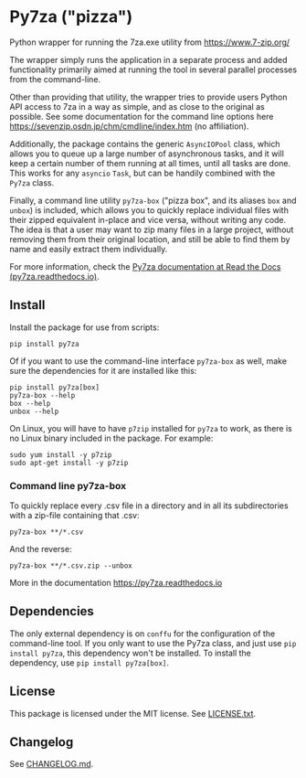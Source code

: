 # Py7za ("pizza")

Python wrapper for running the 7za.exe utility from https://www.7-zip.org/

The wrapper simply runs the application in a separate process and added functionality primarily aimed at running the tool in several parallel processes from the command-line.

Other than providing that utility, the wrapper tries to provide users Python API access to 7za in a way as simple, and as close to the original as possible. See some documentation for the command line options here https://sevenzip.osdn.jp/chm/cmdline/index.htm (no affiliation).

Additionally, the package contains the generic `AsyncIOPool` class, which allows you to queue up a large number of asynchronous tasks, and it will keep a certain number of them running at all times, until all tasks are done. This works for any `asyncio` `Task`, but can be handily combined with the `Py7za` class.

Finally, a command line utility `py7za-box` ("pizza box", and its aliases `box` and `unbox`) is included, which allows you to quickly replace individual files with their zipped equivalent in-place and vice versa, without writing any code. The idea is that a user may want to zip many files in a large project, without removing them from their original location, and still be able to find them by name and easily extract them individually.

For more information, check the [Py7za documentation at Read the Docs (py7za.readthedocs.io)](https://py7za.readthedocs.io).

## Install

Install the package for use from scripts:
```commandline
pip install py7za
```

Of if you want to use the command-line interface `py7za-box` as well, make sure the dependencies for it are installed like this: 
```commandline
pip install py7za[box]
py7za-box --help
box --help
unbox --help
```

On Linux, you will have to have `p7zip` installed for `py7za` to work, as there is no Linux binary included in the package. For example:
```commandline
sudo yum install -y p7zip
sudo apt-get install -y p7zip
```

### Command line py7za-box

To quickly replace every .csv file in a directory and in all its subdirectories with a zip-file containing that .csv:
```commandline
py7za-box **/*.csv
```

And the reverse:
```commandline
py7za-box **/*.csv.zip --unbox
```

More in the documentation https://py7za.readthedocs.io

## Dependencies

The only external dependency is on `conffu` for the configuration of the command-line tool. If you only want to use the Py7za class, and just use `pip install py7za`, this dependency won't be installed. To install the dependency, use `pip install py7za[box]`.

## License

This package is licensed under the MIT license. See [LICENSE.txt](https://gitlab.com/Jaap.vanderVelde/py7za/-/blob/master/LICENSE.txt).

## Changelog

See [CHANGELOG.md](https://gitlab.com/Jaap.vanderVelde/py7za/-/blob/master/CHANGELOG.md).
